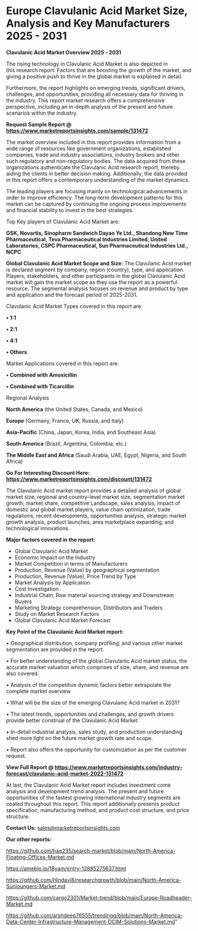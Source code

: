 # Europe Clavulanic Acid Market Size, Analysis and Key Manufacturers 2025 - 2031

<Strong> Clavulanic Acid Market Overview 2025 - 2031</strong>

The rising technology in Clavulanic Acid Market is also depicted in this research report. Factors that are boosting the growth of the market, and giving a positive push to thrive in the global market is explained in detail.

Furthermore, the report highlights on emerging trends, significant drivers, challenges, and opportunities, providing all necessary data for thriving in the industry. This report market research offers a comprehensive perspective, including an in-depth analysis of the present and future scenarios within the industry.

<strong>Request Sample Report @ <a href=https://www.marketreportsinsights.com/sample/131472>https://www.marketreportsinsights.com/sample/131472</a></strong>

The market overview included in this report provides information from a wide range of resources like government organizations, established companies, trade and industry associations, industry brokers and other such regulatory and non-regulatory bodies. The data acquired from these organizations authenticate the Clavulanic Acid research report, thereby aiding the clients in better decision making. Additionally, the data provided in this report offers a contemporary understanding of the market dynamics.

The leading players are focusing mainly on technological advancements in order to improve efficiency. The long-term development patterns for this market can be captured by continuing the ongoing process improvements and financial stability to invest in the best strategies.

Top Key players of Clavulanic Acid Market are:

<strong>GSK, Novartis, Sinopharm Sandwich Dayao Ye Ltd., Shandong New Time Pharmaceutical, Teva Pharmaceutical Industries Limited, United Laboratories, CSPC Pharmaceutical, Sun Pharmaceutical Industries Ltd., NCPC</strong>

<strong><b>Global Clavulanic Acid Market Scope and Size:</b></strong>
The Clavulanic Acid market is declared segment by company, region (country), type, and application. Players, stakeholders, and other participants in the global Clavulanic Acid market will gain the market scope as they use the report as a powerful resource. The segmental analysis focuses on revenue and product by type and application and the forecast period of 2025-2031.

Clavulanic Acid Market Types covered in this report are:

<strong>• 1:1

• 2:1

• 4:1

• Others</strong>

Market Applications covered in this report are:

<strong>• Combined with Amoxicillin

• Combined with Ticarcillin</strong> 

Regional Analysis

<strong>North America</strong> (the United States, Canada, and Mexico)

<strong>Europe</strong> (Germany, France, UK, Russia, and Italy)

<strong>Asia-Pacific</strong> (China, Japan, Korea, India, and Southeast Asia)

<strong>South America</strong> (Brazil, Argentina, Colombia, etc.)

<strong>The Middle East and Africa</strong> (Saudi Arabia, UAE, Egypt, Nigeria, and South Africa)

<strong>Go For Interesting Discount Here: <a href=https://www.marketreportsinsights.com/discount/131472>https://www.marketreportsinsights.com/discount/131472</a></strong>

The Clavulanic Acid market report provides a detailed analysis of global market size, regional and country-level market size, segmentation market growth, market share, competitive Landscape, sales analysis, impact of domestic and global market players, value chain optimization, trade regulations, recent developments, opportunities analysis, strategic market growth analysis, product launches, area marketplace expanding, and technological innovations.

<strong><b>Major factors covered in the report:</b></strong>
<ul>
  <li>Global Clavulanic Acid Market </li>
  <li>Economic Impact on the Industry</li>
  <li>Market Competition in terms of Manufacturers</li>
  <li>Production, Revenue (Value) by geographical segmentation</li>
  <li>Production, Revenue (Value), Price Trend by Type</li>
  <li>Market Analysis by Application</li>
  <li>Cost Investigation</li>
  <li>Industrial Chain, Raw material sourcing strategy and Downstream Buyers</li>
  <li>Marketing Strategy comprehension, Distributors and Traders</li>
  <li>Study on Market Research Factors</li>
  <li>Global Clavulanic Acid Market Forecast</li>
</ul>

<strong><b>Key Point of the Clavulanic Acid Market report:</b></strong>

• Geographical distribution, company profiling, and various other market segmentation are provided in the report.

• For better understanding of the global Clavulanic Acid market status, the accurate market valuation which comprises of size, share, and revenue are also covered.

• Analysis of the competitive dynamic factors better extrapolate the complete market overview

• What will be the size of the emerging Clavulanic Acid market in 2031?

• The latest trends, opportunities and challenges, and growth drivers provide better construal of the Clavulanic Acid Market.

• In-detail industrial analysis, sales study, and production understanding shed more light on the future market growth rate and scope.

• Report also offers the opportunity for customization as per the customer request.

<strong><b>View Full Report @ <a href=https://www.marketreportsinsights.com/industry-forecast/clavulanic-acid-market-2022-131472>https://www.marketreportsinsights.com/industry-forecast/clavulanic-acid-market-2022-131472</a></b></strong>


At last, the Clavulanic Acid Market report includes investment come analysis and development trend analysis. The present and future opportunities of the fastest growing international industry segments are coated throughout this report. This report additionally presents product specification, manufacturing method, and product cost structure, and price structure.

<strong>Contact Us:</strong>
sales@marketreportsinsights.com

<strong>Our other reports:</strong>

<a href=https://github.com/haq235/search-market/blob/main/North-America-Floating-Offices-Market.md>https://github.com/haq235/search-market/blob/main/North-America-Floating-Offices-Market.md</a>

<a href=https://ameblo.jp/18yam/entry-12885275637.html>https://ameblo.jp/18yam/entry-12885275637.html</a>

<a href=https://github.com/Hindavi8/researchgrowth/blob/main/North-America-Sunloungers-Market.md>https://github.com/Hindavi8/researchgrowth/blob/main/North-America-Sunloungers-Market.md</a>

<a href=https://github.com/cargo2301/Market-trend/blob/main/Europe-Roadheader-Market.md>https://github.com/cargo2301/Market-trend/blob/main/Europe-Roadheader-Market.md</a>

<a href=https://github.com/arshdeep76555/trendingg/blob/main/North-America-Data-Center-Infrastructure-Management-DCIM-Solutions-Market.md>https://github.com/arshdeep76555/trendingg/blob/main/North-America-Data-Center-Infrastructure-Management-DCIM-Solutions-Market.md</a>"
